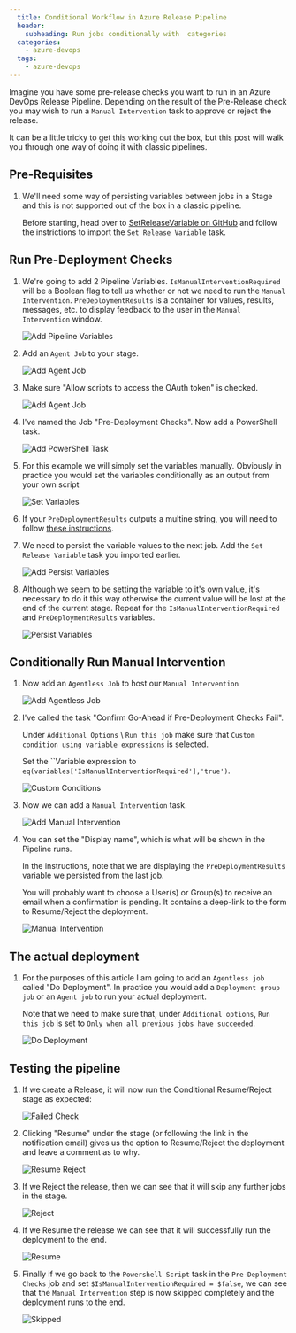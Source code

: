 ```yaml
---
  title: Conditional Workflow in Azure Release Pipeline
  header:
    subheading: Run jobs conditionally with  categories
  categories:
    - azure-devops
  tags:
    - azure-devops
---
```


Imagine you have some pre-release checks you want to run in an Azure DevOps Release Pipeline. Depending on the result of the Pre-Release check you may wish to run a `Manual Intervention` task to approve or reject the release.

It can be a little tricky to get this working out the box, but this post will walk you through one way of doing it with classic pipelines.

## Pre-Requisites

1. We'll need some way of persisting variables between jobs in a Stage and this is not supported out of the box in a classic pipeline. 
   
   Before starting, head over to [SetReleaseVariable on GitHub](https://github.com/paxdev/SetReleaseVariable) and follow the instrictions to import the `Set Release Variable` task.

## Run Pre-Deployment Checks

1. We're going to add 2 Pipeline Variables. `IsManualInterventionRequired` will be a Boolean flag to tell us whether or not we need to run the `Manual Intervention`. `PreDeploymentResults` is a container for values, results, messages, etc. to display feedback to the user in the `Manual Intervention` window.

   ![Add Pipeline Variables](/assets/posts/Conditional/Conditional-Pipeline-Variables.jpg)


1. Add an `Agent Job` to your stage.

   ![Add Agent Job](/assets/posts/Conditional/Conditional-Add-Agent-Job.jpg)

1. Make sure "Allow scripts to access the OAuth token" is checked.

   ![Add Agent Job](/assets/posts/Conditional/Conditional-Allow-OAuth-Token.jpg)   

1. I've named the Job "Pre-Deployment Checks". Now add a PowerShell task.

   ![Add PowerShell Task](/assets/posts/Conditional/Conditional-Add-PowerShell-Task.jpg)

1. For this example we will simply set the variables manually. Obviously in practice you would set the variables conditionally as an output from your own script

   ![Set Variables](/assets/posts/Conditional/Conditional-Set-Variables.jpg)

1. If your `PreDeploymentResults` outputs a multine string, you will need to follow [these instructions](/azure-devops/multiline-variables/).

1. We need to persist the variable values to the next job. Add the `Set Release Variable` task you imported earlier.

   ![Add Persist Variables](/assets/posts/Conditional/Conditional-Add-Persist-Variables.jpg)

1. Although we seem to be setting the variable to it's own value, it's necessary to do it this way otherwise the current value will be lost at the end of the current stage. Repeat for the `IsManualInterventionRequired` and `PreDeploymentResults` variables. 

   ![Persist Variables](/assets/posts/Conditional/Conditional-Persist-Variables.jpg)


## Conditionally Run Manual Intervention 

1. Now add an `Agentless Job` to host our `Manual Intervention`

   ![Add Agentless Job](/assets/posts/Conditional/Conditional-Add-Agentless-Job.jpg)

1. I've called the task "Confirm Go-Ahead if Pre-Deployment Checks Fail".

   Under `Additional Options` \ `Run this job` make sure that `Custom condition using variable expressions` is selected.

   Set the ``Variable expression to `eq(variables['IsManualInterventionRequired'],'true')`.

   ![Custom Conditions](/assets/posts/Conditional/Conditional-Custom-Conditions.jpg)

1. Now we can add a `Manual Intervention` task.

   ![Add Manual Intervention](/assets/posts/Conditional/Conditional-Add-Manual-Intervention.jpg)

1. You can set the "Display name", which is what will be shown in the Pipeline runs.

   In the instructions, note that we are displaying the `PreDeploymentResults` variable we persisted from the last job.

   You will probably want to choose a User(s) or Group(s) to receive an email when a confirmation is pending. It contains a deep-link to the form to Resume/Reject the deployment.

   ![Manual Intervention](/assets/posts/Conditional/Conditional-Manual-Intervention.jpg)

## The actual deployment

1. For the purposes of this article I am going to add an `Agentless job` called "Do Deployment". In practice you would add a `Deployment group job` or an `Agent job` to run your actual deployment.

   Note that we need to make sure that, under `Additional options`, `Run this job` is set to `Only when all previous jobs have succeeded`.

   ![Do Deployment](/assets/posts/Conditional/Conditional-Do-Deployment.jpg)

## Testing the pipeline

1. If we create a Release, it will now run the Conditional Resume/Reject stage as expected:

   ![Failed Check](/assets/posts/Conditional/Conditional-Failed-Check.jpg)

1. Clicking "Resume" under the stage (or following the link in the notification email) gives us the option to Resume/Reject the deployment and leave a comment as to why.

   ![Resume Reject](/assets/posts/Conditional/Conditional-Resume-Reject.jpg)

1. If we Reject the release, then we can see that it will skip any further jobs in the stage.

   ![Reject](/assets/posts/Conditional/Conditional-Reject.jpg)  

1. If we Resume the release we can see that it will successfully run the deployment to the end.

   ![Resume](/assets/posts/Conditional/Conditional-Resume.jpg)  

1. Finally if we go back to the `Powershell Script` task in the `Pre-Deployment Checks` job and set `$IsManualInterventionRequired = $false`, we can see that the `Manual Intervention` step is now skipped completely and the deployment runs to the end.

   ![Skipped](/assets/posts/Conditional/Conditional-Skipped.jpg)  
 